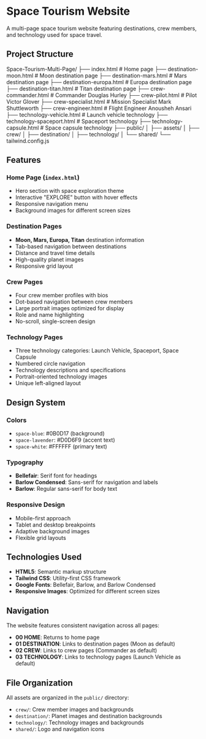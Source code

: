 # Space Tourism Website

A multi-page space tourism website featuring destinations, crew members, and technology used for space travel.

## Project Structure

Space-Tourism-Multi-Page/
├── index.html # Home page
├── destination-moon.html # Moon destination page
├── destination-mars.html # Mars destination page
├── destination-europa.html # Europa destination page
├── destination-titan.html # Titan destination page
├── crew-commander.html # Commander Douglas Hurley
├── crew-pilot.html # Pilot Victor Glover
├── crew-specialist.html # Mission Specialist Mark Shuttleworth
├── crew-engineer.html # Flight Engineer Anousheh Ansari
├── technology-vehicle.html # Launch vehicle technology
├── technology-spaceport.html # Spaceport technology
├── technology-capsule.html # Space capsule technology
├── public/
│ ├── assets/
│ ├── crew/
│ ├── destination/
│ ├── technology/
│ └── shared/
└── tailwind.config.js

## Features

### Home Page (`index.html`)

- Hero section with space exploration theme
- Interactive "EXPLORE" button with hover effects
- Responsive navigation menu
- Background images for different screen sizes

### Destination Pages

- **Moon, Mars, Europa, Titan** destination information
- Tab-based navigation between destinations
- Distance and travel time details
- High-quality planet images
- Responsive grid layout

### Crew Pages

- Four crew member profiles with bios
- Dot-based navigation between crew members
- Large portrait images optimized for display
- Role and name highlighting
- No-scroll, single-screen design

### Technology Pages

- Three technology categories: Launch Vehicle, Spaceport, Space Capsule
- Numbered circle navigation
- Technology descriptions and specifications
- Portrait-oriented technology images
- Unique left-aligned layout

## Design System

### Colors

- `space-blue`: #0B0D17 (background)
- `space-lavender`: #D0D6F9 (accent text)
- `space-white`: #FFFFFF (primary text)

### Typography

- **Bellefair**: Serif font for headings
- **Barlow Condensed**: Sans-serif for navigation and labels
- **Barlow**: Regular sans-serif for body text

### Responsive Design

- Mobile-first approach
- Tablet and desktop breakpoints
- Adaptive background images
- Flexible grid layouts

## Technologies Used

- **HTML5**: Semantic markup structure
- **Tailwind CSS**: Utility-first CSS framework
- **Google Fonts**: Bellefair, Barlow, and Barlow Condensed
- **Responsive Images**: Optimized for different screen sizes

## Navigation

The website features consistent navigation across all pages:

- **00 HOME**: Returns to home page
- **01 DESTINATION**: Links to destination pages (Moon as default)
- **02 CREW**: Links to crew pages (Commander as default)
- **03 TECHNOLOGY**: Links to technology pages (Launch Vehicle as default)

## File Organization

All assets are organized in the `public/` directory:

- `crew/`: Crew member images and backgrounds
- `destination/`: Planet images and destination backgrounds
- `technology/`: Technology images and backgrounds
- `shared/`: Logo and navigation icons
